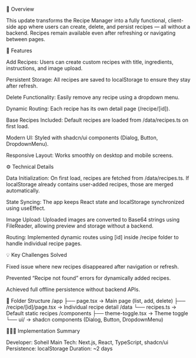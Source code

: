 📖 Overview

This update transforms the Recipe Manager into a fully functional, client-side app where users can create, delete, and persist recipes — all without a backend.
Recipes remain available even after refreshing or navigating between pages.

🚀 Features

Add Recipes: Users can create custom recipes with title, ingredients, instructions, and image upload.

Persistent Storage: All recipes are saved to localStorage to ensure they stay after refresh.

Delete Functionality: Easily remove any recipe using a dropdown menu.

Dynamic Routing: Each recipe has its own detail page (/recipe/[id]).

Base Recipes Included: Default recipes are loaded from /data/recipes.ts on first load.

Modern UI: Styled with shadcn/ui components (Dialog, Button, DropdownMenu).

Responsive Layout: Works smoothly on desktop and mobile screens.

⚙️ Technical Details

Data Initialization:
On first load, recipes are fetched from /data/recipes.ts.
If localStorage already contains user-added recipes, those are merged automatically.

State Syncing:
The app keeps React state and localStorage synchronized using useEffect.

Image Upload:
Uploaded images are converted to Base64 strings using FileReader, allowing preview and storage without a backend.

Routing:
Implemented dynamic routes using [id] inside /recipe folder to handle individual recipe pages.

💡 Key Challenges Solved

Fixed issue where new recipes disappeared after navigation or refresh.

Prevented “Recipe not found” errors for dynamically added recipes.

Achieved full offline persistence without backend APIs.

🧩 Folder Structure
/app
├── page.tsx → Main page (list, add, delete)
├── /recipe/[id]/page.tsx → Individual recipe detail
/data
└── recipes.ts → Default static recipes
/components
├── theme-toggle.tsx → Theme toggle
└── ui/ → shadcn components (Dialog, Button, DropdownMenu)

👨🏻‍💻 Implementation Summary

Developer: Soheil
Main Tech: Next.js, React, TypeScript, shadcn/ui
Persistence: localStorage
Duration: ~2 days
